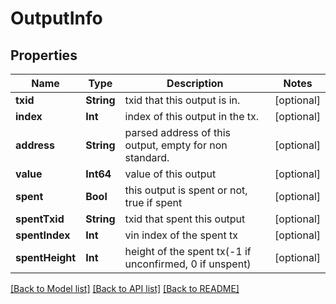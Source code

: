 # OutputInfo

## Properties
Name | Type | Description | Notes
------------ | ------------- | ------------- | -------------
**txid** | **String** | txid that this output is in. | [optional] 
**index** | **Int** | index of this output in the tx. | [optional] 
**address** | **String** | parsed address of this output, empty for non standard. | [optional] 
**value** | **Int64** | value of this output | [optional] 
**spent** | **Bool** | this output is spent or not, true if spent | [optional] 
**spentTxid** | **String** | txid that spent this output | [optional] 
**spentIndex** | **Int** | vin index of the spent tx | [optional] 
**spentHeight** | **Int** | height of the spent tx(-1 if unconfirmed, 0 if unspent) | [optional] 

[[Back to Model list]](../README.md#documentation-for-models) [[Back to API list]](../README.md#documentation-for-api-endpoints) [[Back to README]](../README.md)


